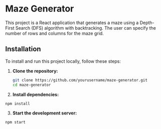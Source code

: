 # Maze Generator

This project is a React application that generates a maze using a Depth-First Search (DFS) algorithm with backtracking. The user can specify the number of rows and columns for the maze grid.



## Installation

To install and run this project locally, follow these steps:

1. **Clone the repository:**
   ```sh
   git clone https://github.com/yourusername/maze-generator.git
   cd maze-generator

2. **Install dependencies:**
  ```sh
  npm install
  ```

3. **Start the development server:**
  ```sh
  npm start
